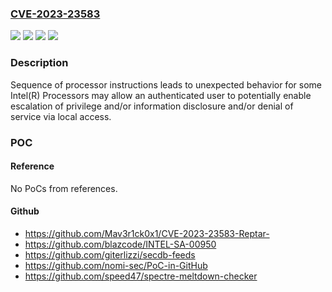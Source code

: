 ### [CVE-2023-23583](https://cve.mitre.org/cgi-bin/cvename.cgi?name=CVE-2023-23583)
![](https://img.shields.io/static/v1?label=Product&message=Intel(R)%20Processors&color=blue)
![](https://img.shields.io/static/v1?label=Version&message=%3D%20See%20references%20&color=brighgreen)
![](https://img.shields.io/static/v1?label=Vulnerability&message=Sequence%20of%20processor%20instructions%20leads%20to%20unexpected%20behavior&color=brighgreen)
![](https://img.shields.io/static/v1?label=Vulnerability&message=information%20disclosure%2C%20escalation%20of%20privilege%2C%20denial%20of%20service&color=brighgreen)

### Description

Sequence of processor instructions leads to unexpected behavior for some Intel(R) Processors may allow an authenticated user to potentially enable escalation of privilege and/or information disclosure and/or denial of service via local access.

### POC

#### Reference
No PoCs from references.

#### Github
- https://github.com/Mav3r1ck0x1/CVE-2023-23583-Reptar-
- https://github.com/blazcode/INTEL-SA-00950
- https://github.com/giterlizzi/secdb-feeds
- https://github.com/nomi-sec/PoC-in-GitHub
- https://github.com/speed47/spectre-meltdown-checker

